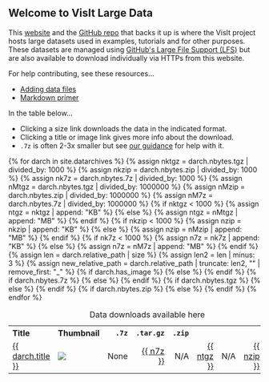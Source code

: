 ## Welcome to VisIt Large Data

This [website](https://visit-dav.github.io/largedata/) and the
[GitHub repo](https://github.com/visit-dav/largedata/) that backs it up
is where the VisIt project hosts large datasets used in examples, tutorials
and for other purposes. These datasets are managed using
[GitHub's Large File Support (LFS)](https://git-lfs.github.com) but are also
available to download individually via HTTPs from this website.

For help contributing, see these resources...

* [Adding data files](help/adding-data-help.md)
* [Markdown primer](help/markdown-help.md) 


In the table below...

* Clicking a size link downloads the data in the indicated format.
* Clicking a title or image link gives more info about the download.
* `.7z` is often 2-3x smaller but see [our guidance](help/7zip-help.md) for help with it.

<table>
  <caption>Data downloads available here</caption>
  <tr>
    <th style="text-align: left">Title</th>
    <th style="text-align: left">Thumbnail</th>
    <th style="text-align: right"><code>.7z</code></th>
    <th style="text-align: right"><code>.tar.gz</code></th>
    <th style="text-align: right"><code>.zip</code></th>
  </tr>
{% for darch in site.datarchives %}
    {% assign nktgz = darch.nbytes.tgz | divided_by: 1000 %}
    {% assign nkzip = darch.nbytes.zip | divided_by: 1000 %}
    {% assign nk7z = darch.nbytes.7z | divided_by: 1000 %}
    {% assign nMtgz = darch.nbytes.tgz | divided_by: 1000000 %}
    {% assign nMzip = darch.nbytes.zip | divided_by: 1000000 %}
    {% assign nM7z = darch.nbytes.7z | divided_by: 1000000 %}
    {% if nktgz < 1000 %}
        {% assign ntgz = nktgz | append: "KB" %}
    {% else %}
        {% assign ntgz = nMtgz | append: "MB" %}
    {% endif %}
    {% if nkzip < 1000 %}
        {% assign nzip = nkzip | append: "KB" %}
    {% else %}
        {% assign nzip = nMzip | append: "MB" %}
    {% endif %}
    {% if nk7z < 1000 %}
        {% assign n7z = nk7z | append: "KB" %}
    {% else %}
        {% assign n7z = nM7z | append: "MB" %}
    {% endif %}
    {% assign len = darch.relative_path | size %}
    {% assign len2 = len | minus: 3 %}
    {% assign new_relative_path = darch.relative_path | truncate: len2, "" | remove_first: "_" %}
    <tr>
        <td style="text-align: left"><a href="{{ new_relative_path }}" title="Click for more info about this file">{{ darch.title }}</a></td>
    {% if darch.has_image %}
        <td style="text-align: left"><a href="{{ new_relative_path }}" title="Click for more info about this file"><img src="{{ new_relative_path }}_thumb.png" style="height=48;"></a></td>
    {% else %}
        <td style="text-align: left">None</td>
    {% endif %}
    {% if darch.nbytes.7z %}
        <td style="text-align: right"><a href="{{ site.rawdata_baseurl }}/{{ darch.stem }}.7z?raw=true" title="Click to download .7z file now">{{ n7z }}</a></td>
    {% else %}
        <td style="text-align: right">N/A</td>
    {% endif %}
    {% if darch.nbytes.tgz %}
        <td style="text-align: right"><a href="{{ site.rawdata_baseurl }}/{{ darch.stem }}.tar.gz?raw=true" title="Click to download .tar.gz file now">{{ ntgz }}</a></td>
    {% else %}
        <td style="text-align: right">N/A</td>
    {% endif %}
    {% if darch.nbytes.zip %}
        <td style="text-align: right"><a href="{{ site.rawdata_baseurl }}/{{ darch.stem }}.zip?raw=true" title="Click to ownload .zip file now">{{ nzip }}</a></td>
    {% else %}
        <td style="text-align: right">N/A</td>
    {% endif %}
    </tr>
{% endfor %}
</table>
